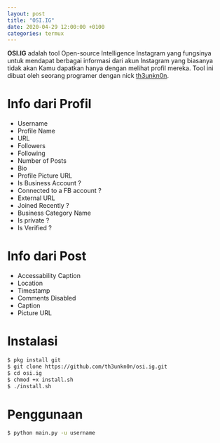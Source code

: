 ```yaml
---
layout: post
title: "OSI.IG"
date: 2020-04-29 12:00:00 +0100
categories: termux
---
```


**OSI.IG** adalah tool Open-source Intelligence Instagram yang fungsinya untuk mendapat berbagai informasi dari akun Instagram yang biasanya tidak akan Kamu dapatkan hanya dengan melihat profil mereka.
Tool ini dibuat oleh seorang programer dengan nick [th3unkn0n](https://github.com/th3unkn0n).


# Info dari Profil

- Username
- Profile Name
- URL
- Followers
- Following
- Number of Posts
- Bio
- Profile Picture URL
- Is Business Account ?
- Connected to a FB account ?
- External URL
- Joined Recently ?
- Business Category Name
- Is private ?
- Is Verified ?


# Info dari Post

- Accessability Caption
- Location
- Timestamp
- Comments Disabled
- Caption
- Picture URL


# Instalasi

```bash
$ pkg install git
$ git clone https://github.com/th3unkn0n/osi.ig.git 
$ cd osi.ig
$ chmod +x install.sh
$ ./install.sh
```


# Penggunaan

```bash
$ python main.py -u username
```
